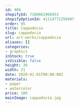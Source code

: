 ```yaml
---
id: 466
shopifyId: 7160661966953
shopifyOptionId: 41114771259497
order: 95
title: Cappadocia
slug: cappadocia
url: art-works/cappadocia
aliases: []
categories:
- graphics
inStock: true
isVisible: false
height: 30
width: 21
date: 2020-01-01T00:00:00Z
materials:
- paper
- watercolor
price: 100
mainImage: cappadocia.jpg
---
```

